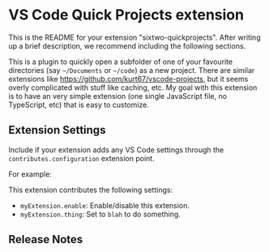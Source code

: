 # VS Code Quick Projects extension

This is the README for your extension "sixtwo-quickprojects". After writing up a brief description, we recommend including the following sections.

This is a plugin to quickly open a subfolder of one of your favourite directories (say `~/Documents` or `~/code`) as a new project.
There are similar extensions like <https://github.com/kurt67/vscode-projects>, but it seems overly complicated with stuff like caching, etc.
My goal with this extension is to have an very simple extension (one single JavaScript file, no TypeScript, etc) that is easy to customize.


## Extension Settings

Include if your extension adds any VS Code settings through the `contributes.configuration` extension point.

For example:

This extension contributes the following settings:

* `myExtension.enable`: Enable/disable this extension.
* `myExtension.thing`: Set to `blah` to do something.

## Release Notes

